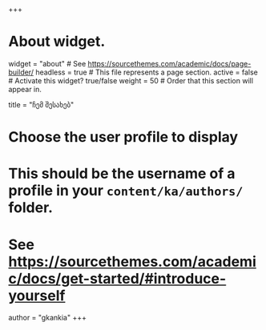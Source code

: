 +++
# About widget.
widget = "about"  # See https://sourcethemes.com/academic/docs/page-builder/
headless = true  # This file represents a page section.
active = false  # Activate this widget? true/false
weight = 50  # Order that this section will appear in.

title = "ჩემ შესახებ"

# Choose the user profile to display
# This should be the username of a profile in your `content/ka/authors/` folder.
# See https://sourcethemes.com/academic/docs/get-started/#introduce-yourself
author = "gkankia"
+++
